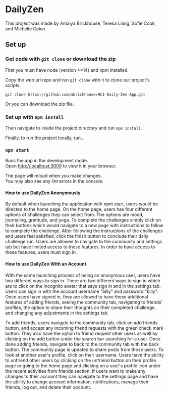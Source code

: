 # DailyZen

This project was made by Amaiya Brickhouse, Teresa Liang, Sofie Cook, and Michelle Coker


## Set up
### Get code with `git clone` or download the zip
First you must have node (version >=14) and npm installed.

Copy the web url repo and run `git clone` with it to clone our project's scripts.

`git clone https://github.com/abrickhouse/HCI-Daily-Zen-App.git`

Or you can download the zip file.

### Set up with `npm install`
Then navigate to inside the project directory and run `npm install`.

Finally, to run the project locally, run...

### `npm start`

Runs the app in the development mode.\
Open [http://localhost:3000](http://localhost:3000) to view it in your browser.

The page will reload when you make changes.\
You may also see any lint errors in the console.

#### How to use DailyZen Anonymously
By default when launching the application with npm start, users would be directed to the home page. On the home page, users has four different options of challenges they
can select from. The options are mood, journaling, gratitude, and yoga. To complete the challenges simply click on their buttons which would navigate to a new page with
instructions to follow to complete the challenge. After following the instructions of the challenges and users feel satisfied, click the finish button to conclude their
daily challenge run. Users are allowed to navigate to the community and settings tab but have limited access to these features. In order to have access to these features,
users must sign in.

#### How to use DailyZen With an Account
With the same launching process of being an anonymous user, users have two different ways to sign in. There are two different ways to sign in which are to click on the
incognito avatar that says sign in and in the settings tab. Users can sign in with the account username "billy" and password "billy". Once users have signed in, they are
allowed to have these additional features of adding friends, seeing the community tab, navigating to friends' profiles, the option to share their thoughts on their
completed challenge, and changing any adjustments in the settings tab.

To add friends, users navigate to the community tab, click on add friends button, and accept any incoming friend requests with the green check mark button. They also have
the option to friend request other users as well by clicking on the add button under the search bar searching for a user. Once done adding friends, navigate to back
to the community tab with the back button. The community page is updated to share posts from those users. To look at another user's profile, click on their username. Users
have the ability to unfriend other users by clicking on the unfriend button on their profile page or going to the home page and clicking on a user's profile icon under the
recent activities from friends section. If users want to make any changes to their account they can navigate to the settings page and have the ability to change account
information, notifications, manage their friends, log out, and delete their account.


